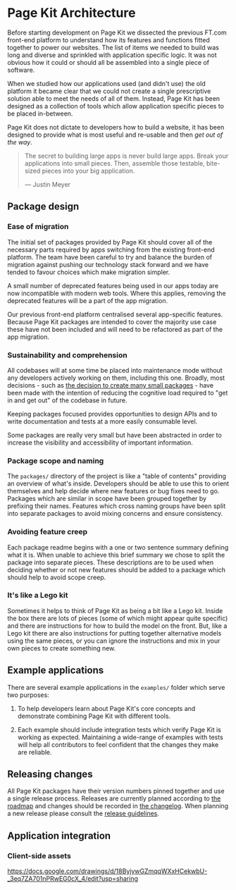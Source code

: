 # Page Kit Architecture

Before starting development on Page Kit we dissected the previous FT.com front-end platform to understand how its features and functions fitted together to power our websites. The list of items we needed to build was long and diverse and sprinkled with application specific logic. It was not obvious how it could or should all be assembled into a single piece of software.

When we studied how our applications used (and didn't use) the old platform it became clear that we could not create a single prescriptive solution able to meet the needs of all of them. Instead, Page Kit has been designed as a collection of tools which allow application specific pieces to be placed in-between.

Page Kit does not dictate to developers how to build a website, it has been designed to provide what is most useful and re-usable and then _get out of the way_.

> The secret to building large apps is never build large apps. Break your applications into small pieces. Then, assemble those testable, bite-sized pieces into your big application.
>
> — Justin Meyer


## Package design

### Ease of migration

The initial set of packages provided by Page Kit should cover all of the necessary parts required by apps switching from the existing front-end platform. The team have been careful to try and balance the burden of migration against pushing our technology stack forward and we have tended to favour choices which make migration simpler.

A small number of deprecated features being used in our apps today are now incompatible with modern web tools. Where this applies, removing the deprecated features will be a part of the app migration.

Our previous front-end platform centralised several app-specific features. Because Page Kit packages are intended to cover the majority use case these have not been included and will need to be refactored as part of the app migration.

### Sustainability and comprehension

All codebases will at some time be placed into maintenance mode without any developers actively working on them, including this one. Broadly, most decisions - such as [the decision to create many small packages](docs/design-decisions/many-small-packages.md) - have been made with the intention of reducing the cognitive load required to "get in and get out" of the codebase in future.

Keeping packages focused provides opportunities to design APIs and to write documentation and tests at a more easily consumable level.

Some packages are really very small but have been abstracted in order to increase the visibility and accessibility of important information.

### Package scope and naming

The `packages/` directory of the project is like a "table of contents" providing an overview of what's inside. Developers should be able to use this to orient themselves and help decide where new features or bug fixes need to go. Packages which are similar in scope have been grouped together by prefixing their names. Features which cross naming groups have been split into separate packages to avoid mixing concerns and ensure consistency.

### Avoiding feature creep

Each package readme begins with a one or two sentence summary defining what it is. When unable to achieve this brief summary we chose to split the package into separate pieces. These descriptions are to be used when deciding whether or not new features should be added to a package which should help to avoid scope creep.

### It's like a Lego kit

Sometimes it helps to think of Page Kit as being a bit like a Lego kit. Inside the box there are lots of pieces (some of which might appear quite specific) and there are instructions for how to build the model on the front. But, like a Lego kit there are also instructions for putting together alternative models using the same pieces, or you can ignore the instructions and mix in your own pieces to create something new.


## Example applications

There are several example applications in the `examples/` folder which serve two purposes:

1. To help developers learn about Page Kit's core concepts and demonstrate combining Page Kit with different tools.

2. Each example should include integration tests which verify Page Kit is working as expected. Maintaining a wide-range of examples with tests will help all contributors to feel confident that the changes they make are reliable.


## Releasing changes

All Page Kit packages have their version numbers pinned together and use a single release process. Releases are currently planned according to [the roadmap](roadmap.md) and changes should be recorded in [the changelog](changelog.md). When planning a new release please consult the [release guidelines](release-guidelines.md).


## Application integration

### Client-side assets

https://docs.google.com/drawings/d/18ByjywGZmqqWXxHCekwbU-_3eq7ZA701nPRwEG0cX_4/edit?usp=sharing
